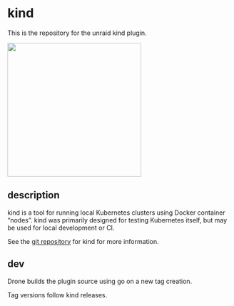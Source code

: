 # kind

This is the repository for the unraid kind plugin.

<img src="https://git.panaetius.co.uk/dtomlinson91/unraid-kind/raw/branch/main/assets/unraid-kind.png" width="300px" />

## description

kind is a tool for running local Kubernetes clusters using Docker container “nodes”.
kind was primarily designed for testing Kubernetes itself, but may be used for local development or CI.

See the [git repository](https://github.com/kubernetes-sigs/kind) for kind for more information.

## dev

Drone builds the plugin source using go on a new tag creation.

Tag versions follow kind releases.
